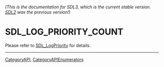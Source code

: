 ###### (This is the documentation for SDL3, which is the current stable version. [SDL2](https://wiki.libsdl.org/SDL2/) was the previous version!)
# SDL_LOG_PRIORITY_COUNT

Please refer to [SDL_LogPriority](SDL_LogPriority) for details.

----
[CategoryAPI](CategoryAPI), [CategoryAPIEnumerators](CategoryAPIEnumerators)

